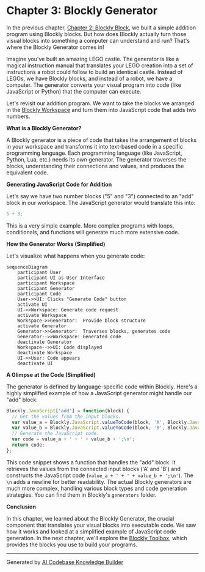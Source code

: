 # Chapter 3: Blockly Generator

In the previous chapter, [Chapter 2: Blockly Block](02_Blockly_Block.md), we built a simple addition program using Blockly blocks.  But how does Blockly actually turn those visual blocks into something a computer can understand and run? That's where the Blockly Generator comes in!

Imagine you've built an amazing LEGO castle.  The generator is like a magical instruction manual that translates your LEGO creation into a set of instructions a robot could follow to build an identical castle.  Instead of LEGOs, we have Blockly blocks, and instead of a robot, we have a computer. The generator converts your visual program into code (like JavaScript or Python) that the computer can execute.

Let's revisit our addition program. We want to take the blocks we arranged in the [Blockly Workspace](01_Blockly_Workspace.md) and turn them into JavaScript code that adds two numbers.

**What is a Blockly Generator?**

A Blockly generator is a piece of code that takes the arrangement of blocks in your workspace and transforms it into text-based code in a specific programming language.  Each programming language (like JavaScript, Python, Lua, etc.) needs its own generator.  The generator traverses the blocks, understanding their connections and values, and produces the equivalent code.

**Generating JavaScript Code for Addition**

Let's say we have two number blocks ("5" and "3") connected to an "add" block in our workspace.  The JavaScript generator would translate this into:

```javascript
5 + 3;
```

This is a very simple example.  More complex programs with loops, conditionals, and functions will generate much more extensive code.

**How the Generator Works (Simplified)**

Let's visualize what happens when you generate code:

```mermaid
sequenceDiagram
    participant User
    participant UI as User Interface
    participant Workspace
    participant Generator
    participant Code
    User->>UI: Clicks "Generate Code" button
    activate UI
    UI->>Workspace: Generate code request
    activate Workspace
    Workspace->>Generator:  Provide block structure
    activate Generator
    Generator->>Generator:  Traverses blocks, generates code
    Generator-->>Workspace: Generated code
    deactivate Generator
    Workspace-->>UI: Code displayed
    deactivate Workspace
    UI->>User: Code appears
    deactivate UI
```

**A Glimpse at the Code (Simplified)**

The generator is defined by language-specific code within Blockly.  Here's a highly simplified example of how a JavaScript generator might handle our "add" block:

```javascript
Blockly.JavaScript['add'] = function(block) {
  // Get the values from the input blocks.
  var value_a = Blockly.JavaScript.valueToCode(block, 'A', Blockly.JavaScript.ORDER_ADDITION);
  var value_b = Blockly.JavaScript.valueToCode(block, 'B', Blockly.JavaScript.ORDER_ADDITION);
  // Generate the JavaScript code.
  var code = value_a + ' + ' + value_b + ';\n';
  return code;
};
```

This code snippet shows a function that handles the "add" block. It retrieves the values from the connected input blocks ('A' and 'B') and constructs the JavaScript code (`value_a + ' + ' + value_b + ';\n'`).  The `\n` adds a newline for better readability.  The actual Blockly generators are much more complex, handling various block types and code generation strategies. You can find them in Blockly's `generators` folder.

**Conclusion**

In this chapter, we learned about the Blockly Generator, the crucial component that translates your visual blocks into executable code. We saw how it works and looked at a simplified example of JavaScript code generation. In the next chapter, we'll explore the [Blockly Toolbox](04_Blockly_Toolbox.md), which provides the blocks you use to build your programs.


---

Generated by [AI Codebase Knowledge Builder](https://github.com/The-Pocket/Tutorial-Codebase-Knowledge)